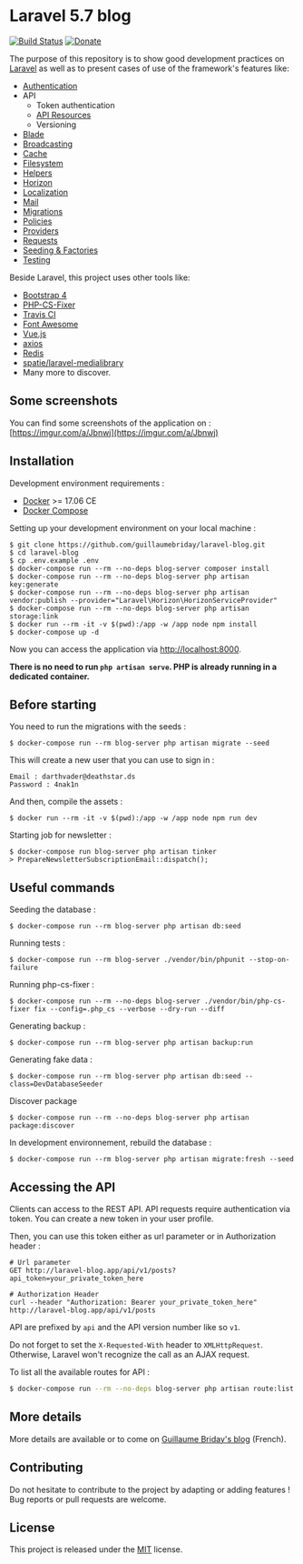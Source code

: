 # Laravel 5.7 blog

[![Build Status](https://travis-ci.org/guillaumebriday/laravel-blog.svg?branch=master)](https://travis-ci.org/guillaumebriday/laravel-blog)
[![Donate](https://img.shields.io/badge/Donate-PayPal-green.svg)](https://www.paypal.me/guillaumebriday)

The purpose of this repository is to show good development practices on [Laravel](http://laravel.com/) as well as to present cases of use of the framework's features like:

- [Authentication](https://laravel.com/docs/5.7/authentication)
- API
  - Token authentication
  - [API Resources](https://laravel.com/docs/5.7/eloquent-resources)
  - Versioning
- [Blade](https://laravel.com/docs/5.7/blade)
- [Broadcasting](https://laravel.com/docs/5.7/broadcasting)
- [Cache](https://laravel.com/docs/5.7/cache)
- [Filesystem](https://laravel.com/docs/5.7/filesystem)
- [Helpers](https://laravel.com/docs/5.7/helpers)
- [Horizon](https://laravel.com/docs/5.7/horizon)
- [Localization](https://laravel.com/docs/5.7/localization)
- [Mail](https://laravel.com/docs/5.7/mail)
- [Migrations](https://laravel.com/docs/5.7/migrations)
- [Policies](https://laravel.com/docs/5.7/authorization)
- [Providers](https://laravel.com/docs/5.7/providers)
- [Requests](https://laravel.com/docs/5.7/validation#form-request-validation)
- [Seeding & Factories](https://laravel.com/docs/5.7/seeding)
- [Testing](https://laravel.com/docs/5.7/testing)

Beside Laravel, this project uses other tools like:

- [Bootstrap 4](https://getbootstrap.com/)
- [PHP-CS-Fixer](https://github.com/FriendsOfPhp/PHP-CS-Fixer)
- [Travis CI](https://travis-ci.org/)
- [Font Awesome](http://fontawesome.io/)
- [Vue.js](https://vuejs.org/)
- [axios](https://github.com/mzabriskie/axios)
- [Redis](https://redis.io/)
- [spatie/laravel-medialibrary](https://github.com/spatie/laravel-medialibrary)
- Many more to discover.

## Some screenshots

You can find some screenshots of the application on : [https://imgur.com/a/Jbnwj](https://imgur.com/a/Jbnwj)

## Installation

Development environment requirements :
- [Docker](https://www.docker.com) >= 17.06 CE
- [Docker Compose](https://docs.docker.com/compose/install/)

Setting up your development environment on your local machine :
```
$ git clone https://github.com/guillaumebriday/laravel-blog.git
$ cd laravel-blog
$ cp .env.example .env
$ docker-compose run --rm --no-deps blog-server composer install
$ docker-compose run --rm --no-deps blog-server php artisan key:generate
$ docker-compose run --rm --no-deps blog-server php artisan vendor:publish --provider="Laravel\Horizon\HorizonServiceProvider"
$ docker-compose run --rm --no-deps blog-server php artisan storage:link
$ docker run --rm -it -v $(pwd):/app -w /app node npm install
$ docker-compose up -d
```

Now you can access the application via [http://localhost:8000](http://localhost:8000).

**There is no need to run ```php artisan serve```. PHP is already running in a dedicated container.**

## Before starting
You need to run the migrations with the seeds :
```
$ docker-compose run --rm blog-server php artisan migrate --seed
```

This will create a new user that you can use to sign in :
```
Email : darthvader@deathstar.ds
Password : 4nak1n
```

And then, compile the assets :
```
$ docker run --rm -it -v $(pwd):/app -w /app node npm run dev
```

Starting job for newsletter :
```
$ docker-compose run blog-server php artisan tinker
> PrepareNewsletterSubscriptionEmail::dispatch();
```

## Useful commands
Seeding the database :
```
$ docker-compose run --rm blog-server php artisan db:seed
```

Running tests :
```
$ docker-compose run --rm blog-server ./vendor/bin/phpunit --stop-on-failure
```

Running php-cs-fixer :
```
$ docker-compose run --rm --no-deps blog-server ./vendor/bin/php-cs-fixer fix --config=.php_cs --verbose --dry-run --diff
```

Generating backup :
```
$ docker-compose run --rm blog-server php artisan backup:run
```

Generating fake data :
```
$ docker-compose run --rm blog-server php artisan db:seed --class=DevDatabaseSeeder
```

Discover package
```
$ docker-compose run --rm --no-deps blog-server php artisan package:discover
```

In development environnement, rebuild the database :
```
$ docker-compose run --rm blog-server php artisan migrate:fresh --seed
```

## Accessing the API

Clients can access to the REST API. API requests require authentication via token. You can create a new token in your user profile.

Then, you can use this token either as url parameter or in Authorization header :

```
# Url parameter
GET http://laravel-blog.app/api/v1/posts?api_token=your_private_token_here

# Authorization Header
curl --header "Authorization: Bearer your_private_token_here" http://laravel-blog.app/api/v1/posts
```

API are prefixed by ```api``` and the API version number like so ```v1```.

Do not forget to set the ```X-Requested-With``` header to ```XMLHttpRequest```. Otherwise, Laravel won't recognize the call as an AJAX request.

To list all the available routes for API :

```bash
$ docker-compose run --rm --no-deps blog-server php artisan route:list --path=api
```

## More details

More details are available or to come on [Guillaume Briday's blog](https://blog.guillaumebriday.fr) (French).

## Contributing

Do not hesitate to contribute to the project by adapting or adding features ! Bug reports or pull requests are welcome.

## License

This project is released under the [MIT](http://opensource.org/licenses/MIT) license.
